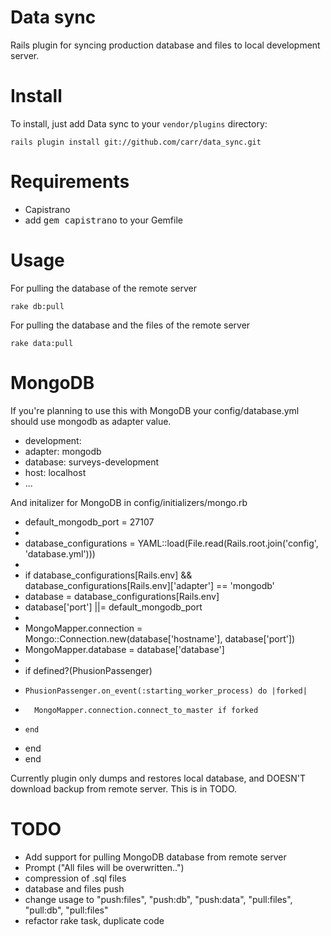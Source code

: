 Data sync
=======

Rails plugin for syncing production database and files to local development server.


Install
=======

To install, just add Data sync to your `vendor/plugins` directory:

    rails plugin install git://github.com/carr/data_sync.git

Requirements
============

 * Capistrano
 * add <tt>gem capistrano</tt> to your Gemfile

Usage
=====

For pulling the database of the remote server

    rake db:pull

For pulling the database and the files of the remote server

    rake data:pull

MongoDB
====

If you're planning to use this with MongoDB your config/database.yml should use mongodb as adapter value.

* development:
*   adapter: mongodb
*   database: surveys-development
*   host: localhost
* ...

And initalizer for MongoDB in config/initializers/mongo.rb
* default_mongodb_port = 27107
*
* database_configurations = YAML::load(File.read(Rails.root.join('config', 'database.yml')))
* 
* if database_configurations[Rails.env] && database_configurations[Rails.env]['adapter'] == 'mongodb'
*   database = database_configurations[Rails.env]
*   database['port'] ||= default_mongodb_port
*
*   MongoMapper.connection = Mongo::Connection.new(database['hostname'], database['port'])
*   MongoMapper.database = database['database']
*
*   if defined?(PhusionPassenger)
*     PhusionPassenger.on_event(:starting_worker_process) do |forked|
*       MongoMapper.connection.connect_to_master if forked
*     end
*   end
* end

Currently plugin only dumps and restores local database, and DOESN'T download backup from remote server. This is in TODO.

TODO
====
* Add support for pulling MongoDB database from remote server
* Prompt ("All files will be overwritten..")
* compression of .sql files
* database and files push
* change usage to "push:files", "push:db", "push:data", "pull:files", "pull:db", "pull:files"
* refactor rake task, duplicate code
